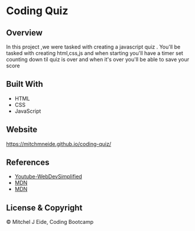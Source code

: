 # Coding Quiz 


## Overview 
In this project ,we were tasked with creating a javascript quiz . You'll be tasked with creating html,css,js and when starting you'll have a timer set counting down til quiz is over 
and when it's over you'll be able to save your score


## Built With 
* HTML
* CSS
* JavaScript

## Website
https://mitchmneide.github.io/coding-quiz/

## References 
* [Youtube-WebDevSimplified](https://www.youtube.com/watch?v=riDzcEQbX6k)
* [MDN](https://developer.mozilla.org/en-US/docs/Mozilla/Add-ons/WebExtensions/API)
* [MDN](https://developer.mozilla.org/en-US/docs/Mozilla/Add-ons/WebExtensions/API/storage/local)

## License & Copyright 
© Mitchel J Eide, Coding Bootcamp